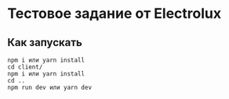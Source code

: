 # Тестовое задание от Electrolux

## Как запускать
```
npm i или yarn install
cd client/
npm i или yarn install
cd ..
npm run dev или yarn dev
```
